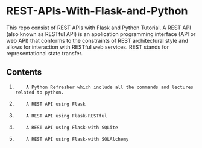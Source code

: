 # REST-APIs-With-Flask-and-Python


 This repo consist of REST APIs with Flask and Python Tutorial.
 A REST API (also known as RESTful API) is an application programming interface (API or web API)
 that conforms to the constraints of REST architectural style and allows for interaction with RESTful web services. 
 REST stands for representational state transfer.
 
 
 
 ## Contents
 
 1.         A Python Refresher which include all the commands and lectures related to python.
 2.         A REST API using Flask
 3.         A REST API using Flask-RESTful
 4.         A REST API using Flask-with SQLite
 5.         A REST API using Flask-with SQLAlchemy

